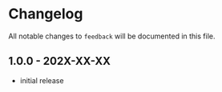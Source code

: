 # Changelog

All notable changes to `feedback` will be documented in this file.

## 1.0.0 - 202X-XX-XX

- initial release
